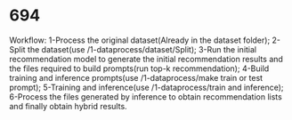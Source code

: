 # 694

Workflow:
1-Process the original dataset(Already in the dataset folder);
2-Split the dataset(use /1-dataprocess/dataset/Split);
3-Run the initial recommendation model to generate the initial recommendation results and the files required to build prompts(run top-k recommendation);
4-Build training and inference prompts(use /1-dataprocess/make train or test prompt);
5-Training and inference(use /1-dataprocess/train and inference);
6-Process the files generated by inference to obtain recommendation lists and finally obtain hybrid results.
